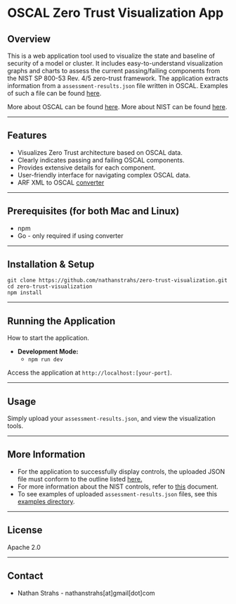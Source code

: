 # OSCAL Zero Trust Visualization App

## Overview

This is a web application tool used to visualize the state and baseline of security of a model or cluster. It includes easy-to-understand visualization graphs and charts to assess the current passing/failing components from the NIST SP 800-53 Rev. 4/5 zero-trust framework. The application extracts information from a ``assessment-results.json`` file written in OSCAL. Examples of such a file can be found [here](https://github.com/usnistgov/oscal-content/tree/main/examples/ar/json).

More about OSCAL can be found [here](https://github.com/usnistgov/oscal-content/tree/main). More about NIST can be found [here](https://pages.nist.gov/OSCAL/learn/).

---

## Features

* Visualizes Zero Trust architecture based on OSCAL data.
* Clearly indicates passing and failing OSCAL components.
* Provides extensive details for each component.
* User-friendly interface for navigating complex OSCAL data.
* ARF XML to OSCAL [converter](https://github.com/nathanstrahs/zero-trust-visualization/tree/main/src/utils/go_extractor)

---

## Prerequisites (for both Mac and Linux)

* npm
* Go - only required if using converter

---

## Installation & Setup

    git clone https://github.com/nathanstrahs/zero-trust-visualization.git
    cd zero-trust-visualization
    npm install

---

## Running the Application

How to start the application.

* **Development Mode:**
    * `npm run dev`

Access the application at `http://localhost:[your-port]`.

---

## Usage

Simply upload your ``assessment-results.json``, and view the visualization tools.

---

## More Information
* For the application to successfully display controls, the uploaded JSON file must conform to the outline listed [here.](/docs/UPLOAD_INSTRUCTIONS.md)
* For more information about the NIST controls, refer to [this](/docs/NIST_INFO.md) document. 
* To see examples of uploaded ``assessment-results.json`` files, see this [examples directory](/docs/exampleUploads/).
---

## License

Apache 2.0

---

## Contact

* Nathan Strahs - nathanstrahs[at]gmail[dot]com
